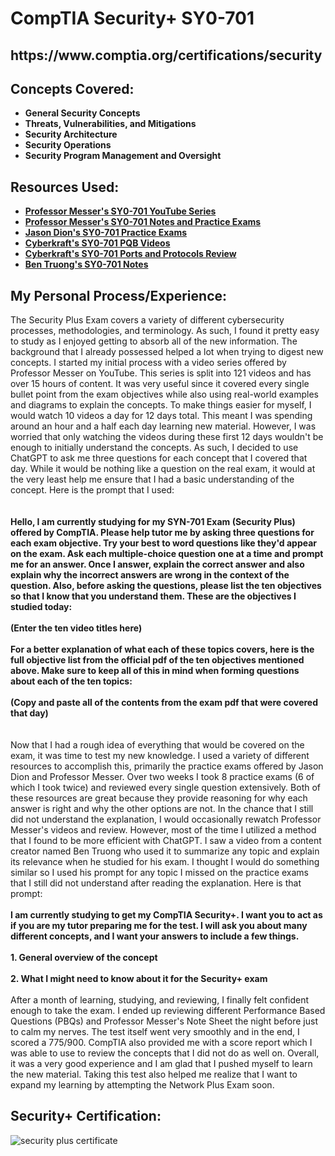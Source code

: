 <h1>CompTIA Security+ SY0-701</h1>

<h2>https://www.comptia.org/certifications/security</h2>

<h2>Concepts Covered:</h2>

- <b>General Security Concepts</b>
- <b>Threats, Vulnerabilities, and Mitigations</b>
- <b>Security Architecture</b>
- <b>Security Operations</b>
- <b>Security Program Management and Oversight</b>


<h2>Resources Used:</h2>

- <b>[Professor Messer's SY0-701 YouTube Series](https://www.youtube.com/playlist?list=PLG49S3nxzAnl4QDVqK-hOnoqcSKEIDDuv)</b>
- <b>[Professor Messer's SY0-701 Notes and Practice Exams](https://www.professormesser.com/sy0-701-success-bundle/)</b>
- <b>[Jason Dion's SY0-701 Practice Exams](https://www.udemy.com/course/comptia-security-sy0-701-practice-exams/?couponCode=LETSLEARNNOWPP)</b>
- <b>[Cyberkraft's SY0-701 PQB Videos](https://www.youtube.com/playlist?list=PLUkY1OVVHzVljGOe8WAkKGc4GT8ZAKaav)</b>
- <b>[Cyberkraft's SY0-701 Ports and Protocols Review](https://www.youtube.com/watch?v=-EQGmvs3zmk)</b>
- <b>[Ben Truong's SY0-701 Notes](https://bentruong.gumroad.com/l/701)</b>


<h2>My Personal Process/Experience:</h2>
The Security Plus Exam covers a variety of different cybersecurity processes, methodologies, and terminology. As such, I found it pretty easy to study as I enjoyed getting to absorb all of the new information. The background that I already possessed helped a lot when trying to digest new concepts. I started my initial process with a video series offered by Professor Messer on YouTube. This series is split into 121 videos and has over 15 hours of content. It was very useful since it covered every single bullet point from the exam objectives while also using real-world examples and diagrams to explain the concepts. To make things easier for myself, I would watch 10 videos a day for 12 days total. This meant I was spending around an hour and a half each day learning new material. However, I was worried that only watching the videos during these first 12 days wouldn't be enough to initially understand the concepts. As such, I decided to use ChatGPT to ask me three questions for each concept that I covered that day. While it would be nothing like a question on the real exam, it would at the very least help me ensure that I had a basic understanding of the concept. Here is the prompt that I used:
<br />
<br />
<br /><b>
Hello, I am currently studying for my SYN-701 Exam (Security Plus) offered by CompTIA. Please help tutor me by asking three questions for each exam objective. Try your best to word questions like they'd appear on the exam. Ask each multiple-choice question one at a time and prompt me for an answer. Once I answer, explain the correct answer and also explain why the incorrect answers are wrong in the context of the question. Also, before asking the questions, please list the ten objectives so that I know that you understand them. These are the objectives I studied today:
<br />
<br />
(Enter the ten video titles here)
<br />
<br />
For a better explanation of what each of these topics covers, here is the full objective list from the official pdf of the ten objectives mentioned above. Make sure to keep all of this in mind when forming questions about each of the ten topics:
<br />
<br />
(Copy and paste all of the contents from the exam pdf that were covered that day)
<br />
<br />
<br /></b>
Now that I had a rough idea of everything that would be covered on the exam, it was time to test my new knowledge. I used a variety of different resources to accomplish this, primarily the practice exams offered by Jason Dion and Professor Messer. Over two weeks I took 8 practice exams (6 of which I took twice) and reviewed every single question extensively. Both of these resources are great because they provide reasoning for why each answer is right and why the other options are not. In the chance that I still did not understand the explanation, I would occasionally rewatch Professor Messer's videos and review. However, most of the time I utilized a method that I found to be more efficient with ChatGPT. I saw a video from a content creator named Ben Truong who used it to summarize any topic and explain its relevance when he studied for his exam. I thought I would do something similar so I used his prompt for any topic I missed on the practice exams that I still did not understand after reading the explanation. Here is that prompt:
<br />
<br /><b>
I am currently studying to get my CompTIA Security+. I want you to act as if you are my tutor preparing me for the test. I will ask you about many different concepts, and I want your answers to include a few things. 
<br />
<br />
1. General overview of the concept 
<br />
<br />
2. What I might need to know about it for the Security+ exam 
<br />
<br /></b>
After a month of learning, studying, and reviewing, I finally felt confident enough to take the exam. I ended up reviewing different Performance Based Questions (PBQs) and Professor Messer's Note Sheet the night before just to calm my nerves. The test itself went very smoothly and in the end, I scored a 775/900. CompTIA also provided me with a score report which I was able to use to review the concepts that I did not do as well on. Overall, it was a very good experience and I am glad that I pushed myself to learn the new material. Taking this test also helped me realize that I want to expand my learning by attempting the Network Plus Exam soon.

<h2>Security+ Certification:</h2>
<img src="https://i.imgur.com/k1IlOAx.png" alt="security plus certificate"/>


